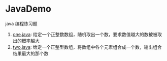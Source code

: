 # JavaDemo
java 编程练习题
1. [one.java](http://blog.csdn.net/noedge/article/details/78282226): 给定一个正整数数组，随机取出一个数，要求数值越大的数被被取出的概率越大
2. [two.java](http://blog.csdn.net/Noedge/article/details/78287828): 给定一个正整型数组，将数组中各个元素组合成一个数，输出组合结果最大的那个数
